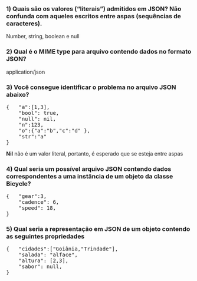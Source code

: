### 1) Quais são os valores (“literais”) admitidos em JSON? Não confunda com aqueles escritos entre aspas (sequências de caracteres).
Number, string, boolean e null

### 2) Qual é o MIME type para arquivo contendo dados no formato JSON?
application/json

### 3) Você consegue identificar o problema no arquivo JSON abaixo?
<pre>
{	"a":[1,3], 
	"bool": true,
	"null": nil,
	"n":123,
	"o":{"a":"b","c":"d" },
	"str":"a"
}
</pre>
**Nil** não é um valor literal, portanto, é esperado que se esteja entre aspas
 
 ### 4) Qual seria um possível arquivo JSON contendo dados correspondentes a uma instância de um objeto da classe Bicycle?
<pre>
{	"gear":3, 
	"cadence": 6,
	"speed": 18,
} </pre>


### 5) Qual seria a representação em JSON de um objeto contendo as seguintes propriedades
<pre>
{	"cidades":["Goiânia,"Trindade"], 
	"salada": "alface",
	"altura": [2,3],
	"sabor": null,
} </pre>

